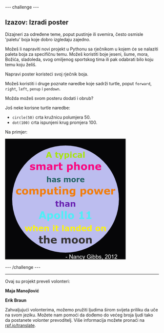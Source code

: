 --- challenge ---

## Izazov: Izradi poster

Dizajneri za određene teme, poput pustinje ili svemira, često osmisle 'paletu' boja koje dobro izgledaju zajedno.

Možeš li napraviti novi projekt u Pythonu sa rječnikom u kojem će se nalaziti paleta boja za specifičnu temu. Možeš koristiti boje jeseni, šume, mora, Božića, sladoleda, svog omiljenog sportskog tima ili pak odabrati bilo koju temu koju želiš.

Napravi poster koristeći svoj rječnik boja.

Možeš koristiti i druge poznate naredbe koje sadrži turtle, poput `forward`, `right`, `left`, `penup` i `pendown`.

Možda možeš svom posteru dodati i obrub?

Još neke korisne turtle naredbe:

+ `circle(50)` crta kružnicu polumjera 50.
+ `dot(100)` crta ispunjeni krug promjera 100. 

Na primjer:

![screenshot](images/colourful-finished.png)

--- /challenge ---
***
Ovaj su projekt preveli volonteri:

**Maja Manojlović**

**Erik Braun**

Zahvaljujući volonterima, možemo pružiti ljudima širom svijeta priliku da uče na svom jeziku. Možete nam pomoći da dođemo do većeg broja ljudi tako da postanete volonter prevoditelj. Više informacija možete pronaći na [rpf.io/translate](https://rpf.io/translate).